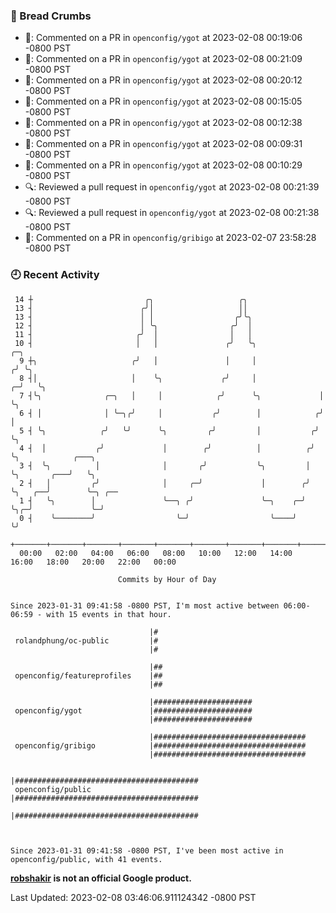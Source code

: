 ### 🍞 Bread Crumbs

 * 💬: Commented on a PR in  `openconfig/ygot` at 2023-02-08 00:19:06 -0800 PST
 * 💬: Commented on a PR in  `openconfig/ygot` at 2023-02-08 00:21:09 -0800 PST
 * 💬: Commented on a PR in  `openconfig/ygot` at 2023-02-08 00:20:12 -0800 PST
 * 💬: Commented on a PR in  `openconfig/ygot` at 2023-02-08 00:15:05 -0800 PST
 * 💬: Commented on a PR in  `openconfig/ygot` at 2023-02-08 00:12:38 -0800 PST
 * 💬: Commented on a PR in  `openconfig/ygot` at 2023-02-08 00:09:31 -0800 PST
 * 💬: Commented on a PR in  `openconfig/ygot` at 2023-02-08 00:10:29 -0800 PST
 * 🔍: Reviewed a pull request in  `openconfig/ygot` at 2023-02-08 00:21:39 -0800 PST
 * 🔍: Reviewed a pull request in  `openconfig/ygot` at 2023-02-08 00:21:38 -0800 PST
 * 💬: Commented on a PR in  `openconfig/gribigo` at 2023-02-07 23:58:28 -0800 PST

### 🕘 Recent Activity
```
 14 ┼                         ╭╮                   ╭╮
 13 ┤                        ╭╯│                   ││
 13 ┤                        │ │                  ╭╯╰╮
 12 ┤                        │ ╰╮                ╭╯  │
 11 ┤                       ╭╯  │                │   │
 10 ┤                       │   │               ╭╯   ╰╮                 ╭─╮
  9 ┼╮                     ╭╯   │               │     │                ╭╯ ╰╮
  8 ┤│                     │    ╰╮             ╭╯     │              ╭─╯   ╰╮
  7 ┤╰╮              ╭─╮   │     │            ╭╯      ╰╮             │      ╰╮
  6 ┤ │              │ ╰─╮╭╯     │           ╭╯        │            ╭╯       │
  5 ┤ ╰╮            ╭╯   ╰╯      ╰╮         ╭╯         │           ╭╯        ╰╮
  4 ┤  │           ╭╯             │        ╭╯          │          ╭╯          ╰╮            ╭───╮
  3 ┤  ╰╮          │              │       ╭╯           ╰╮         │            ╰╮       ╭───╯   ╰╮
  2 ┤   │         ╭╯              │     ╭─╯             │        ╭╯             ╰╮   ╭──╯        ╰─╮ ╭──
  1 ┤   ╰╮        │               ╰──╮ ╭╯               ╰─╮    ╭─╯               ╰╮╭─╯             ╰─╯
  0 ┤    ╰────────╯                  ╰─╯                  ╰────╯                  ╰╯
    +───────+───────+───────+───────+───────+───────+───────+───────+───────+───────+───────+───────+────
  00:00   02:00   04:00   06:00   08:00   10:00   12:00   14:00   16:00   18:00   20:00   22:00   00:00   

						Commits by Hour of Day


Since 2023-01-31 09:41:58 -0800 PST, I'm most active between 06:00-06:59 - with 15 events in that hour.

```



```
                               |#
 rolandphung/oc-public         |#
                               |#

                               |##
 openconfig/featureprofiles    |##
                               |##

                               |######################
 openconfig/ygot               |######################
                               |######################

                               |##################################
 openconfig/gribigo            |##################################
                               |##################################

                               |#########################################
 openconfig/public             |#########################################
                               |#########################################



Since 2023-01-31 09:41:58 -0800 PST, I've been most active in openconfig/public, with 41 events.

```
**[robshakir](mailto:robjs@google.com) is not an official Google product.**  


Last Updated: 2023-02-08 03:46:06.911124342 -0800 PST
